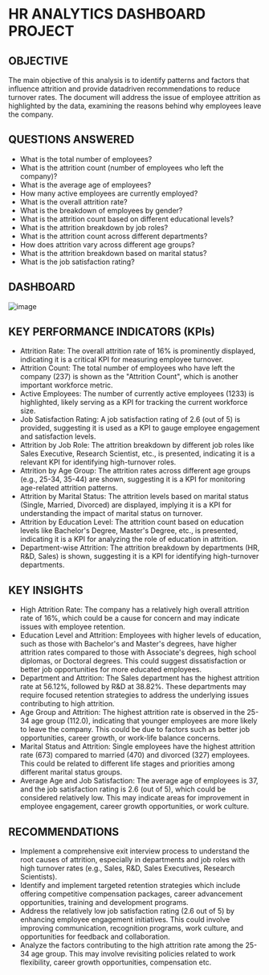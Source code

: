 # HR ANALYTICS DASHBOARD PROJECT
## OBJECTIVE
The main objective of this analysis is to identify patterns and factors that influence attrition and provide datadriven recommendations to reduce turnover rates. The document will address the issue of employee attrition as highlighted by the data, examining the reasons behind why employees leave the company.

## QUESTIONS ANSWERED
* What is the total number of employees?
* What is the attrition count (number of employees who left the company)?
* What is the average age of employees?
* How many active employees are currently employed?
* What is the overall attrition rate?
* What is the breakdown of employees by gender?
* What is the attrition count based on different educational levels?
* What is the attrition breakdown by job roles?
* What is the attrition count across different departments?
* How does attrition vary across different age groups?
* What is the attrition breakdown based on marital status?
* What is the job satisfaction rating?

## DASHBOARD
![image](https://github.com/Gtshivanand/HR_Analytics_Dashboard_Excel_Project/blob/main/HR%20Analytics%20Dashboard.png)

## KEY PERFORMANCE INDICATORS (KPIs)
* Attrition Rate: The overall attrition rate of 16% is prominently displayed, indicating it is a critical KPI for measuring employee turnover.
* Attrition Count: The total number of employees who have left the company (237) is shown as the "Attrition Count", which is another important workforce metric.
* Active Employees: The number of currently active employees (1233) is highlighted, likely serving as a KPI for tracking the current workforce size.
* Job Satisfaction Rating: A job satisfaction rating of 2.6 (out of 5) is provided, suggesting it is used as a KPI to gauge employee engagement and satisfaction levels.
* Attrition by Job Role: The attrition breakdown by different job roles like Sales Executive, Research Scientist, etc., is presented, indicating it is a relevant KPI for identifying high-turnover roles.
* Attrition by Age Group: The attrition rates across different age groups (e.g., 25-34, 35-44) are shown, suggesting it is a KPI for monitoring age-related attrition patterns.
* Attrition by Marital Status: The attrition levels based on marital status (Single, Married, Divorced) are displayed, implying it is a KPI for understanding the impact of marital status on turnover.
* Attrition by Education Level: The attrition count based on education levels like Bachelor's Degree, Master's Degree, etc., is presented, indicating it is a KPI for analyzing the role of education in attrition.
* Department-wise Attrition: The attrition breakdown by departments (HR, R&D, Sales) is shown, suggesting it is a KPI for identifying high-turnover departments.

## KEY INSIGHTS
* High Attrition Rate: The company has a relatively high overall attrition rate of 16%, which could be a cause for concern and may indicate issues with employee retention.
* Education Level and Attrition: Employees with higher levels of education, such as those with Bachelor's and Master's degrees, have higher attrition rates compared to those with Associate's degrees, high school diplomas, or Doctoral degrees. This could suggest dissatisfaction or better job opportunities for more educated employees.
* Department and Attrition: The Sales department has the highest attrition rate at 56.12%, followed by R&D at 38.82%. These departments may require focused retention strategies to address the underlying issues contributing to high attrition.
* Age Group and Attrition: The highest attrition rate is observed in the 25-34 age group (112.0), indicating that younger employees are more likely to leave the company. This could be due to factors such as better job opportunities, career growth, or work-life balance concerns.
* Marital Status and Attrition: Single employees have the highest attrition rate (673) compared to married (470) and divorced (327) employees. This could be related to different life stages and priorities among different marital status groups.
* Average Age and Job Satisfaction: The average age of employees is 37, and the job satisfaction rating is 2.6 (out of 5), which could be considered relatively low. This may indicate areas for improvement in employee engagement, career growth opportunities, or work culture.

## RECOMMENDATIONS
* Implement a comprehensive exit interview process to understand the root causes of attrition, especially in departments and job roles with high turnover rates (e.g., Sales, R&D, Sales Executives, Research Scientists).
* Identify and implement targeted retention strategies which include offering competitive compensation packages, career advancement opportunities, training and development programs.
* Address the relatively low job satisfaction rating (2.6 out of 5) by enhancing employee engagement initiatives. This could involve improving communication, recognition programs, work culture, and opportunities for feedback and collaboration.
* Analyze the factors contributing to the high attrition rate among the 25-34 age group. This may involve revisiting policies related to work flexibility, career growth opportunities, compensation etc.
